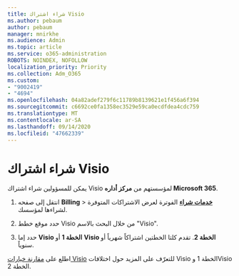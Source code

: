 ```yaml
---
title: شراء اشتراك Visio
ms.author: pebaum
author: pebaum
manager: mnirkhe
ms.audience: Admin
ms.topic: article
ms.service: o365-administration
ROBOTS: NOINDEX, NOFOLLOW
localization_priority: Priority
ms.collection: Adm_O365
ms.custom:
- "9002419"
- "4694"
ms.openlocfilehash: 04a82adef279f6c11789b8139621e1f456a6f394
ms.sourcegitcommit: c6692ce0fa1358ec3529e59ca0ecdfdea4cdc759
ms.translationtype: MT
ms.contentlocale: ar-SA
ms.lasthandoff: 09/14/2020
ms.locfileid: "47662339"
---
```

# <a name="purchase-visio-subscription"></a>شراء اشتراك Visio

يمكن للمسؤولين شراء اشتراك Visio لمؤسستهم من **مركز أداره Microsoft 365**.

1. انتقل إلى صفحه **Billing**  >  **[خدمات شراء](https://go.microsoft.com/fwlink/p/?linkid=868433)** الفوترة لعرض الاشتراكات المتوفرة لشراءها لمؤسسك.

2. حدد موقع خطط Visio من خلال البحث بالاسم "Visio".

3. حدد إما **Visio الخطة 1** أو **Visio الخطة 2**. تقدم كلتا الخطتين اشتراكاً شهرياً أو سنوياً.

اطلع على [مقارنة خيارات Visio](https://products.office.com/Visio/microsoft-visio-plans-and-pricing-compare-visio-options) للتعرّف على المزيد حول اختلافات Visio الخطة 1 وVisio الخطة 2.
